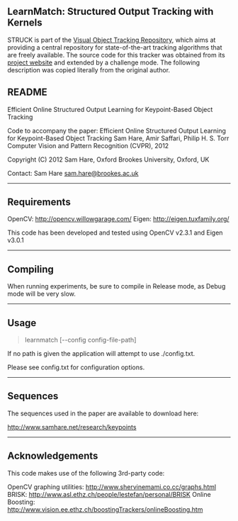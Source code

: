 LearnMatch: Structured Output Tracking with Kernels
-------------------------------------------------------------------------------

STRUCK is part of the [Visual Object Tracking Repository](https://github.com/gnebehay/VOTR),
which aims at providing a central repository for state-of-the-art tracking algorithms that are freely available.
The source code for this tracker was obtained from its
[project website](http://www.samhare.net/research/keypoints/code)
and extended by a challenge mode.
The following description was copied literally from the original author.

README
-------------------------------------------------------------------------------
Efficient Online Structured Output Learning for Keypoint-Based Object Tracking

Code to accompany the paper:
  Efficient Online Structured Output Learning for Keypoint-Based Object Tracking
  Sam Hare, Amir Saffari, Philip H. S. Torr
  Computer Vision and Pattern Recognition (CVPR), 2012

Copyright (C) 2012 Sam Hare, Oxford Brookes University, Oxford, UK

Contact: Sam Hare <sam.hare@brookes.ac.uk>

------------
Requirements
------------

OpenCV: http://opencv.willowgarage.com/
Eigen: http://eigen.tuxfamily.org/

This code has been developed and tested using 
OpenCV v2.3.1 and Eigen v3.0.1

---------
Compiling
---------

When running experiments, be sure to compile in Release mode, as Debug mode will be very slow.

-----
Usage
-----

> learnmatch [--config config-file-path]

If no path is given the application will attempt to
use ./config.txt.

Please see config.txt for configuration options.

---------
Sequences
---------

The sequences used in the paper are available to download here:

http://www.samhare.net/research/keypoints

----------------
Acknowledgements
----------------

This code makes use of the following 3rd-party code:

OpenCV graphing utilities: http://www.shervinemami.co.cc/graphs.html
BRISK: http://www.asl.ethz.ch/people/lestefan/personal/BRISK
Online Boosting: http://www.vision.ee.ethz.ch/boostingTrackers/onlineBoosting.htm
